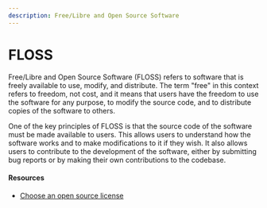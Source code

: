 ```yaml
---
description: Free/Libre and Open Source Software
---
```


# FLOSS

Free/Libre and Open Source Software (FLOSS) refers to software that is freely available to use, modify, and distribute. The term "free" in this context refers to freedom, not cost, and it means that users have the freedom to use the software for any purpose, to modify the source code, and to distribute copies of the software to others.

One of the key principles of FLOSS is that the source code of the software must be made available to users. This allows users to understand how the software works and to make modifications to it if they wish. It also allows users to contribute to the development of the software, either by submitting bug reports or by making their own contributions to the codebase.

#### Resources

* [Choose an open source license](https://choosealicense.com)
